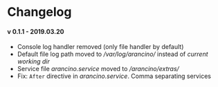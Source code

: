 # Changelog

#### v 0.1.1 - 2019.03.20
* Console log handler removed (only file handler by default)
* Default file log path moved to _/var/log/arancino/_ instead of _current working dir_
* Service file _arancino.service_ moved to _<dist-packages>/arancino/extras/_
* Fix: `After` directive in _arancino.service_. Comma separating services